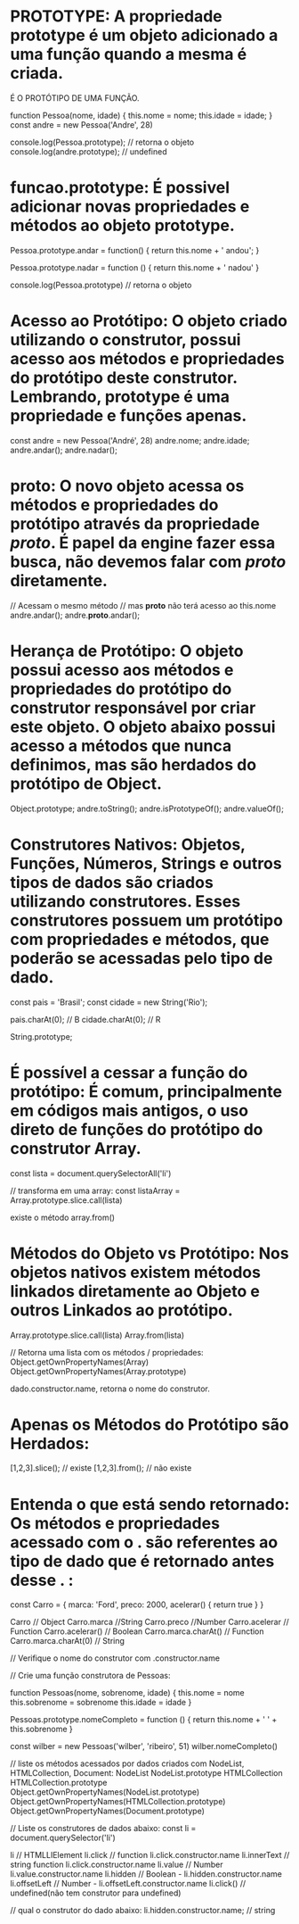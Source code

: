 # PROTOTYPE: A propriedade prototype é um objeto adicionado a uma função quando a mesma é criada.
É O PROTÓTIPO DE UMA FUNÇÃO.

function Pessoa(nome, idade) {
  this.nome = nome;
  this.idade = idade;
}
const andre = new Pessoa('Andre', 28)

console.log(Pessoa.prototype); // retorna o objeto
console.log(andre.prototype); // undefined

# funcao.prototype: É possivel adicionar novas propriedades e métodos ao objeto prototype.
Pessoa.prototype.andar = function() {
  return this.nome + ' andou';
}

Pessoa.prototype.nadar = function () {
  return this.nome + ' nadou'
}

console.log(Pessoa.prototype) // retorna o objeto

# Acesso ao Protótipo: O objeto criado utilizando o construtor, possui acesso aos métodos e propriedades do protótipo deste construtor. Lembrando, prototype é uma propriedade e funções apenas.

const andre = new Pessoa('André', 28)
andre.nome;
andre.idade;
andre.andar();
andre.nadar();

# proto: O novo objeto acessa os métodos e propriedades do protótipo através da propriedade _proto_. É papel da engine fazer essa busca, não devemos falar com _proto_ diretamente.

// Acessam o mesmo método
// mas __proto__ não terá acesso ao this.nome
andre.andar();
andre.__proto__.andar();

# Herança de Protótipo: O objeto possui acesso aos métodos e propriedades do protótipo do construtor responsável por criar este objeto. O objeto abaixo possui acesso a métodos que nunca definimos, mas são herdados do protótipo de Object.
Object.prototype;
andre.toString();
andre.isPrototypeOf();
andre.valueOf();

# Construtores Nativos: Objetos, Funções, Números, Strings e outros tipos de dados são criados utilizando construtores. Esses construtores possuem um protótipo com propriedades e  métodos, que poderão se acessadas pelo tipo de dado.

const pais = 'Brasil';
const cidade = new String('Rio');

pais.charAt(0); // B
cidade.charAt(0); // R

String.prototype;

# É possível a cessar a função do protótipo: É comum, principalmente em códigos mais antigos, o uso direto de funções do protótipo do construtor Array.

const lista = document.querySelectorAll('li')

// transforma em uma array:
const listaArray = Array.prototype.slice.call(lista)

existe o método array.from()

# Métodos do Objeto vs Protótipo: Nos objetos nativos existem métodos linkados diretamente ao Objeto e outros Linkados ao protótipo.

Array.prototype.slice.call(lista)
Array.from(lista)

// Retorna uma lista com os métodos / propriedades:
Object.getOwnPropertyNames(Array)
Object.getOwnPropertyNames(Array.prototype)

dado.constructor.name, retorna o nome do construtor.

# Apenas os Métodos do Protótipo são Herdados:
[1,2,3].slice(); // existe
[1,2,3].from(); // não existe

# Entenda o que está sendo retornado: Os métodos e propriedades acessado com o . são referentes ao tipo de dado que é retornado antes desse . :

const Carro = {
  marca: 'Ford',
  preco: 2000,
  acelerar() {
    return true
  }
}

Carro // Object
Carro.marca //String
Carro.preco //Number
Carro.acelerar // Function
Carro.acelerar() // Boolean
Carro.marca.charAt() // Function
Carro.marca.charAt(0) // String

// Verifique o nome do construtor com .constructor.name


// Crie uma função construtora de Pessoas:

function Pessoas(nome, sobrenome, idade) {
  this.nome = nome
  this.sobrenome = sobrenome
  this.idade = idade
}

Pessoas.prototype.nomeCompleto = function () {
  return this.nome + ' ' + this.sobrenome
}

const wilber = new Pessoas('wilber', 'ribeiro', 51)
wilber.nomeCompleto()

// liste os métodos acessados por dados criados com NodeList, HTMLCollection, Document:
NodeList
NodeList.prototype
HTMLCollection
HTMLCollection.prototype
Object.getOwnPropertyNames(NodeList.prototype)
Object.getOwnPropertyNames(HTMLCollection.prototype)
Object.getOwnPropertyNames(Document.prototype)

// Liste os construtores de dados abaixo:
const li = document.querySelector('li')

li // HTMLLIElement
li.click // function li.click.constructor.name
li.innerText // string function li.click.constructor.name
li.value // Number li.value.constructor.name
li.hidden // Boolean - li.hidden.constructor.name
li.offsetLeft // Number - li.offsetLeft.constructor.name
li.click() // undefined(não tem construtor para undefined)

// qual o construtor do dado abaixo:
li.hidden.constructor.name; // string




